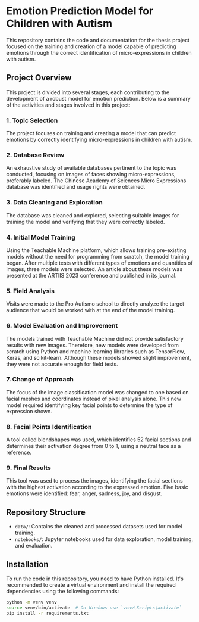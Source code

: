 # Emotion Prediction Model for Children with Autism

This repository contains the code and documentation for the thesis project focused on the training and creation of a model capable of predicting emotions through the correct identification of micro-expressions in children with autism.

## Project Overview

This project is divided into several stages, each contributing to the development of a robust model for emotion prediction. Below is a summary of the activities and stages involved in this project:

### 1. Topic Selection
The project focuses on training and creating a model that can predict emotions by correctly identifying micro-expressions in children with autism.

### 2. Database Review
An exhaustive study of available databases pertinent to the topic was conducted, focusing on images of faces showing micro-expressions, preferably labeled. The Chinese Academy of Sciences Micro Expressions database was identified and usage rights were obtained.

### 3. Data Cleaning and Exploration
The database was cleaned and explored, selecting suitable images for training the model and verifying that they were correctly labeled.

### 4. Initial Model Training
Using the Teachable Machine platform, which allows training pre-existing models without the need for programming from scratch, the model training began. After multiple tests with different types of emotions and quantities of images, three models were selected. An article about these models was presented at the ARTIIS 2023 conference and published in its journal.

### 5. Field Analysis
Visits were made to the Pro Autismo school to directly analyze the target audience that would be worked with at the end of the model training.

### 6. Model Evaluation and Improvement
The models trained with Teachable Machine did not provide satisfactory results with new images. Therefore, new models were developed from scratch using Python and machine learning libraries such as TensorFlow, Keras, and scikit-learn. Although these models showed slight improvement, they were not accurate enough for field tests.

### 7. Change of Approach
The focus of the image classification model was changed to one based on facial meshes and coordinates instead of pixel analysis alone. This new model required identifying key facial points to determine the type of expression shown.

### 8. Facial Points Identification
A tool called blendshapes was used, which identifies 52 facial sections and determines their activation degree from 0 to 1, using a neutral face as a reference.

### 9. Final Results
This tool was used to process the images, identifying the facial sections with the highest activation according to the expressed emotion. Five basic emotions were identified: fear, anger, sadness, joy, and disgust.

## Repository Structure

- `data/`: Contains the cleaned and processed datasets used for model training.
- `notebooks/`: Jupyter notebooks used for data exploration, model training, and evaluation.


## Installation

To run the code in this repository, you need to have Python installed. It's recommended to create a virtual environment and install the required dependencies using the following commands:

```bash
python -m venv venv
source venv/bin/activate  # On Windows use `venv\Scripts\activate`
pip install -r requirements.txt
